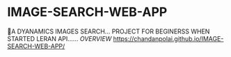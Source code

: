 # IMAGE-SEARCH-WEB-APP
🚀A DYANAMICS IMAGES SEARCH... PROJECT FOR BEGINERSS WHEN STARTED LERAN API......
*OVERVIEW*
https://chandanpolai.github.io/IMAGE-SEARCH-WEB-APP/
